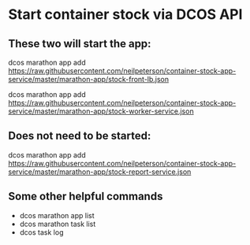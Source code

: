 # Start container stock via DCOS API

## These two will start the app:

dcos marathon app add https://raw.githubusercontent.com/neilpeterson/container-stock-app-service/master/marathon-app/stock-front-lb.json

dcos marathon app add https://raw.githubusercontent.com/neilpeterson/container-stock-app-service/master/marathon-app/stock-worker-service.json

## Does not need to be started:
dcos marathon app add https://raw.githubusercontent.com/neilpeterson/container-stock-app-service/master/marathon-app/stock-report-service.json

## Some other helpful commands

- dcos marathon app list
- dcos marathon task list
- dcos task log <app>